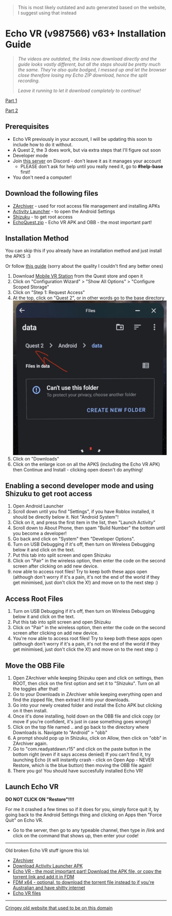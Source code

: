 > This is most likely outdated and auto generated based on the website, I suggest using that instead
# Echo VR (v987566) v63+ Installation Guide

> <i>The videos are outdated, the links now download directly and the guide looks vastly different, but all the steps should be pretty much the same. They're also quite bodged, I messed up and let the browser close therefore losing my Echo ZIP download, hence the split recording.
>
> Leave it running to let it download completely to continue!
</i>

[Part 1](https://drive.google.com/file/d/1y07ZWd6Nz5bIrucVLDkV5W-8xF4GwxjS/preview)


[Part 2](https://drive.google.com/file/d/1BnVW2sHH2Ix0YVUpVDhsBZXciGtBfI0i/preview)

## Prerequisites

- Echo VR previously in your account, I will be updating this soon to include how to do it without.
- A Quest 2, the 3 does work, but via extra steps that I'll figure out soon
- Developer mode
- Join [this server](https://discord.gg/echo-vr-lounge) on Discord - don't leave it as it manages your account
  - PLEASE don't ask for help until you really need it, go to **#help-base** first!
- You don't need a computer!

## Download the following files

- [ZArchiver](APK/ZArchiver_1.0.9.apk) - used for root access file management and installing APKs
- [Activity Launcher](APK/Shizuku_13.5.4.apk) - to open the Android Settings
- [Shizuku](APK/Shizuku_13.5.4.apk) - to get root access
- [EchoQuest.zip](https://docs.google.com/uc?export=download&id=1mgK3w4yZUXkO1g-5TQBtZWfJxfVVcQSL) - Echo VR APK and OBB - the most important part!

## Installation Method

You can skip this if you already have an installation method and just install the APKS :3

Or follow [this guide](https://youtu.be/tvOfS1wUsvw?si=cdF2ROAD6RAep1CF&t=63) (sorry about the quality I couldn't find any better ones)

1. Download [Mobile VR Station](https://www.meta.com/en-gb/experiences/mobile-vr-station/3887008398005125/) from the Quest store and open it
2. Click on "Configuration Wizard" > "Show All Options" > "Configure Scoped Storage"
3. Click on "Step 1: Request Access"
4. At the top, click on "Quest 2", or in other words go to the base directory
   ![MVSDIR](MVSDIR.jpg)
5. Click on "Downloads"
6. Click on the enlarge icon on all the APKS (including the Echo VR APK) then Continue and Install - clicking open doesn't do anything!

## Enabling a second developer mode and using Shizuku to get root access

1. Open Android Launcher
2. Scroll down until you find "Settings", if you have Roblox installed, it should be directly below it. Not "Android System"!
3. Click on it, and press the first item in the list, then "Launch Activity"
4. Scroll down to About Phone, then spam "Build Number" the bottom until you become a developer!
5. Go back and click on "System" then "Developer Options".
6. Turn on USB Debugging if it's off, then turn on Wireless Debugging below it and click on the text.
7. Put this tab into split screen and open Shizuku
8. Click on "Pair" in the wireless option, then enter the code on the second screen after clicking on add new device.
9. now able to access root files! Try to keep both these apps open (although don't worry if it's a pain, it's not the end of the world if they get minimised, just don't click the X!) and move on to the next step :)

## Access Root Files

1. Turn on USB Debugging if it's off, then turn on Wireless Debugging below it and click on the text.
2. Put this tab into split screen and open Shizuku
3. Click on "Pair" in the wireless option, then enter the code on the second screen after clicking on add new device.
4. You're now able to access root files! Try to keep both these apps open (although don't worry if it's a pain, it's not the end of the world if they get minimised, just don't click the X!) and move on to the next step :)

## Move the OBB File

1. Open ZArchiver while keeping Shizuku open and click on settings, then ROOT, then click on the first option and set it to "Shizuku". Turn on all the toggles after that!
2. Go to your Downloads in ZArchiver while keeping everything open and find the zipped file, then extract it into your downloads.
3. Go into your newly created folder and install the Echo APK but clicking on it then install.
4. Once it's done installing, hold down on the OBB file and click copy (or move if you're confident, it's just in case something goes wrong!)
5. Click on the top file named .. and go back to the directory where Downloads is. Navigate to "Android" > "obb"
6. A prompt should pop up in Shizuku, click on Allow, then click on "obb" in ZArchiver again.
7. Go to "com.readyatdawn.r15" and click on the paste button in the bottom right (even if it says access denied)
   If you can't find it, try launching Echo (it will instantly crash - click on Open App - NEVER Restore, which is the blue button) then moving the OBB file again!
8. There you go! You should have succesfully installed Echo VR!

## Launch Echo VR

**DO NOT CLICK ON "Restore"!!!!**

For me it crashed a few times so if it does for you, simply force quit it, by going back to the Android Settings thing and clicking on Apps then "Force Quit" on Echo VR.

- Go to the server, then go to any typeable channel, then type in /link and click on the command that shows up, then enter your code!

---

Old broken Echo VR stuff ignore this lol:

- [ZArchiver](APK/ZArchiver_1.0.9.apk)
- [Download Activity Launcher APK](https://raw.githubusercontent.com/Fox595676/Fox595676.github.io/aba42b6471ca450ef777e5278719affb8f75fa37/APK/ActivityLauncher_2.0.0.apk)
- [Echo VR - the most important part! Download the APK file, or copy the torrent link and add it in FDM](https://archive.org/details/echo-vr-v-4987566-apk-obb-quest-2)
- [FDM x64 - optional, to download the torrent file instead to if you're Australian and have shitty internet](https://www.freedownloadmanager.org/download-fdm-for-android.htm)
- [Echo VR files](https://drive.google.com/file/d/1yjC3D4TTelqOiZFTmVR311vM8Rr9mc9z/view?usp=drivesdk)

---

[Cringey old website that used to be on this domain](coolsite/home.html)
